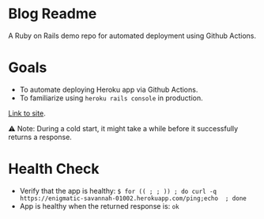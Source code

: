 # Blog Readme

A Ruby on Rails demo repo for automated deployment using Github Actions.

# Goals

- To automate deploying Heroku app via Github Actions.
- To familiarize using `heroku rails console` in production.

[Link to site](https://enigmatic-savannah-01002.herokuapp.com/).

⚠️ Note: During a cold start, it might take a while before it successfully returns a response.

# Health Check

- Verify that the app is healthy: `$ for (( ; ; )) ; do curl -q https://enigmatic-savannah-01002.herokuapp.com/ping;echo  ; done`
- App is healthy when the returned response is: `ok` 
